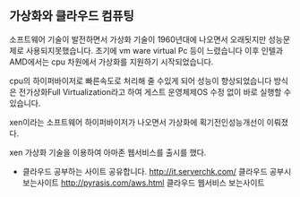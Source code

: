 ## 가상화와 클라우드 컴퓨팅
<p> 소프트웨어 기술이 발전하면서 가상화 기술이 1960년대에 나오면서 오래됫지만 성능문제로 사용되지못했습니다. 초기에 vm ware virtual Pc
등이 느렸습니다 이후 인텔과 AMD에서는 cpu 차원에서 가상화를 지원하기 시작되었습니다.</p>

<p>cpu의 하이퍼바이저로 빠른속도로 처리해 줄 수있게 되어 성능이 향상되었습니다  방식은 전가상화Full Virtualization라고 하여 게스트 운영체제OS 수정 없이 바로 실행할 수 있습니다.</p>

<p> xen이라는 소프트웨어 하이퍼바이저가 나오면서 가상화에 획기전인성능개선이 이뤄졌다.</p>

xen 가상화 기술을 이용하여 아마존 웹서비스를 출시를 했다.


* 클라우드 공부하는 사이트 공유합니다.
http://it.serverchk.com/ 클라우드 공부시 보는사이트
http://pyrasis.com/aws.html 클라우드 웹서비스 보는사이트

